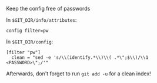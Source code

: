 Keep the config free of passwords

In `$GIT_DIR/info/attributes`:

    config filter=pw

In `$GIT_DIR/config`:

    [filter "pw"]
      clean = "sed -e 's/\\(identify.*\\)\\( .*\";$\\)/\\1 <PASSWORD>\";/'"

Afterwards, don't forget to run `git add -u` for a clean index!
